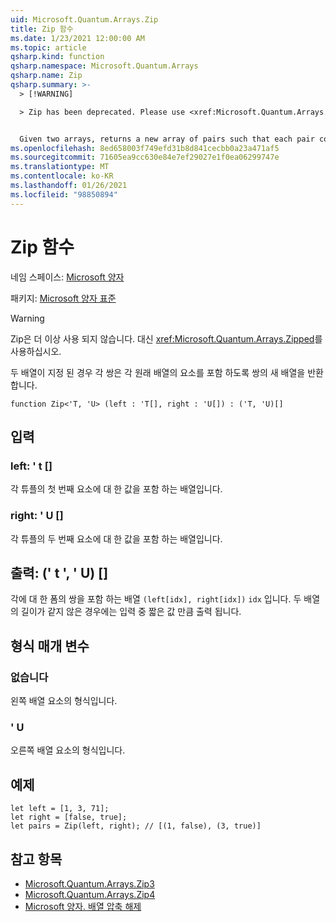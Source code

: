 ```yaml
---
uid: Microsoft.Quantum.Arrays.Zip
title: Zip 함수
ms.date: 1/23/2021 12:00:00 AM
ms.topic: article
qsharp.kind: function
qsharp.namespace: Microsoft.Quantum.Arrays
qsharp.name: Zip
qsharp.summary: >-
  > [!WARNING]

  > Zip has been deprecated. Please use <xref:Microsoft.Quantum.Arrays.Zipped> instead.


  Given two arrays, returns a new array of pairs such that each pair contains an element from each original array.
ms.openlocfilehash: 8ed658003f749efd31b8d841cecbb0a23a471af5
ms.sourcegitcommit: 71605ea9cc630e84e7ef29027e1f0ea06299747e
ms.translationtype: MT
ms.contentlocale: ko-KR
ms.lasthandoff: 01/26/2021
ms.locfileid: "98850894"
---
```

# <a name="zip-function"></a>Zip 함수

네임 스페이스: [Microsoft 양자](xref:Microsoft.Quantum.Arrays)

패키지: [Microsoft 양자 표준](https://nuget.org/packages/Microsoft.Quantum.Standard)


> [!WARNING]
> Zip은 더 이상 사용 되지 않습니다. 대신 <xref:Microsoft.Quantum.Arrays.Zipped>를 사용하십시오.

두 배열이 지정 된 경우 각 쌍은 각 원래 배열의 요소를 포함 하도록 쌍의 새 배열을 반환 합니다.

```qsharp
function Zip<'T, 'U> (left : 'T[], right : 'U[]) : ('T, 'U)[]
```


## <a name="input"></a>입력

### <a name="left--t"></a>left: ' t []

각 튜플의 첫 번째 요소에 대 한 값을 포함 하는 배열입니다.


### <a name="right--u"></a>right: ' U []

각 튜플의 두 번째 요소에 대 한 값을 포함 하는 배열입니다.



## <a name="output--tu"></a>출력: (' t ', ' U) []

각에 대 한 폼의 쌍을 포함 하는 배열 `(left[idx], right[idx])` `idx` 입니다. 두 배열의 길이가 같지 않은 경우에는 입력 중 짧은 값 만큼 출력 됩니다.

## <a name="type-parameters"></a>형식 매개 변수

### <a name="t"></a>없습니다

왼쪽 배열 요소의 형식입니다.
### <a name="u"></a>' U

오른쪽 배열 요소의 형식입니다.

## <a name="example"></a>예제

```qsharp
let left = [1, 3, 71];
let right = [false, true];
let pairs = Zip(left, right); // [(1, false), (3, true)]
```

## <a name="see-also"></a>참고 항목

- [Microsoft.Quantum.Arrays.Zip3](xref:Microsoft.Quantum.Arrays.Zip3)
- [Microsoft.Quantum.Arrays.Zip4](xref:Microsoft.Quantum.Arrays.Zip4)
- [Microsoft 양자. 배열 압축 해제](xref:Microsoft.Quantum.Arrays.Unzipped)